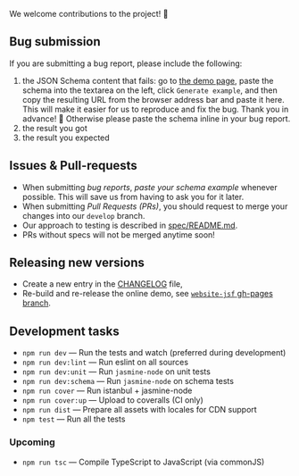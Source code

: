 We welcome contributions to the project! :beer:

## Bug submission

If you are submitting a bug report, please include the following:

1. the JSON Schema content that fails: go to [the demo page](http://json-schema-faker.js.org/), paste the schema into the textarea on the left, click `Generate example`, and then copy the resulting URL from the browser address bar and paste it here. This will make it easier for us to reproduce and fix the bug. Thank you in advance! :beer: Otherwise please paste the schema inline in your bug report.
2. the result you got
3. the result you expected

## Issues & Pull-requests

* When submitting *bug reports*, *paste your schema example* whenever possible. This will save us from having to ask you for it later.
* When submitting *Pull Requests (PRs)*, you should request to merge your changes into our `develop` branch.
* Our approach to testing is described in [spec/README.md](/spec/README.md).
* PRs without specs will not be merged anytime soon!

## Releasing new versions

* Create a new entry in the [CHANGELOG](/CHANGELOG) file,
* Re-build and re-release the online demo, see [`website-jsf` gh-pages branch](https://github.com/json-schema-faker/website-jsf/tree/gh-pages).

## Development tasks

* `npm run dev` &mdash; Run the tests and watch (preferred during development)
* `npm run dev:lint` &mdash; Run eslint on all sources
* `npm run dev:unit` &mdash; Run `jasmine-node` on unit tests
* `npm run dev:schema` &mdash; Run `jasmine-node` on schema tests
* `npm run cover` &mdash; Run istanbul + jasmine-node
* `npm run cover:up` &mdash; Upload to coveralls (CI only)
* `npm run dist` &mdash; Prepare all assets with locales for CDN support
* `npm test` &mdash; Run all the tests

### Upcoming

* `npm run tsc` &mdash; Compile TypeScript to JavaScript (via commonJS)
